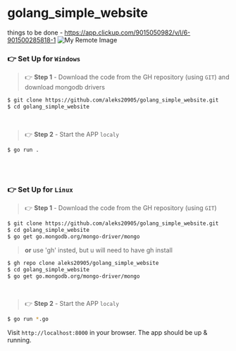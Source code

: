 # golang_simple_website


things to be done - https://app.clickup.com/9015050982/v/l/6-901500285818-1
![My Remote Image](https://i.gyazo.com/5e21e01029bd75948cbe0f598371d000.png)


### 👉 Set Up for `Windows` 

> 👉 **Step 1** - Download the code from the GH repository (using `GIT`) and download mongodb drivers

```bash
$ git clone https://github.com/aleks20905/golang_simple_website.git
$ cd golang_simple_website
```

<br />

> 👉 **Step 2** - Start the APP `localy`

```bash
$ go run .
```
<br />
<br />

### 👉 Set Up for `Linux` 

> 👉 **Step 1** - Download the code from the GH repository (using `GIT`) 

```bash
$ git clone https://github.com/aleks20905/golang_simple_website.git
$ cd golang_simple_website
$ go get go.mongodb.org/mongo-driver/mongo
```
>  **or** use 'gh' insted, but u will need to have gh install
```bash
$ gh repo clone aleks20905/golang_simple_website
$ cd golang_simple_website
$ go get go.mongodb.org/mongo-driver/mongo
```
<br />

> 👉 **Step 2** - Start the APP `localy`

```bash
$ go run *.go
```

Visit `http://localhost:8000` in your browser. The app should be up & running.

